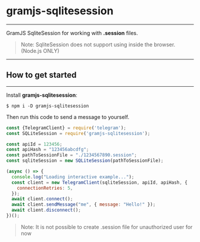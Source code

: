 # gramjs-sqlitesession
***

GramJS SqliteSession for working with **.session** files.
>Note: SqliteSession does not support using inside the browser. (Node.js ONLY)
***

## How to get started
***

Install **gramjs-sqlitesession**:

```
$ npm i -D gramjs-sqlitesession
```

Then run this code to send a message to yourself.

```javascript
const {TelegramClient} = require('telegram');
const SQLiteSession = require('gramjs-sqlitesession');

const apiId = 123456;
const apiHash = "123456abcdfg";
const pathToSessionFile = "./1234567890.session";
const sqliteSession = new SQLiteSession(pathToSessionFile);

(async () => {
  console.log("Loading interactive example...");
  const client = new TelegramClient(sqliteSession, apiId, apiHash, {
    connectionRetries: 5,
  });
  await client.connect();
  await client.sendMessage("me", { message: "Hello!" });
  await client.disconnect();
})();
```

> Note: It is not possible to create .session file for unauthorized user for now